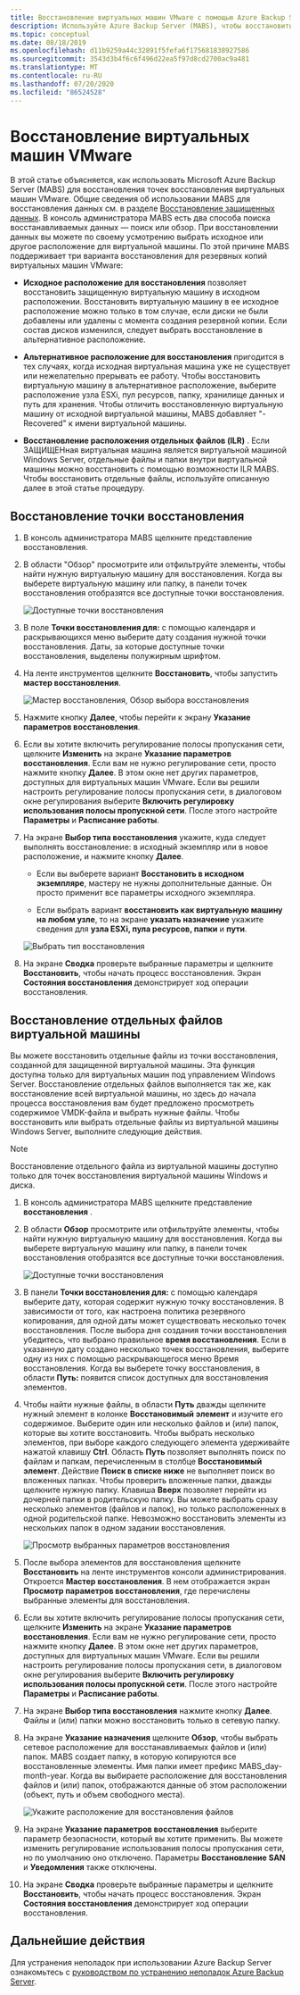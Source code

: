 ```yaml
---
title: Восстановление виртуальных машин VMware с помощью Azure Backup Server
description: Используйте Azure Backup Server (MABS), чтобы восстановить виртуальные машины VMware, работающие на сервере VMware vCenter/ESXi.
ms.topic: conceptual
ms.date: 08/18/2019
ms.openlocfilehash: d11b9259a44c32891f5fefa6f175681838927586
ms.sourcegitcommit: 3543d3b4f6c6f496d22ea5f97d8cd2700ac9a481
ms.translationtype: MT
ms.contentlocale: ru-RU
ms.lasthandoff: 07/20/2020
ms.locfileid: "86524528"
---
```

# <a name="restore-vmware-virtual-machines"></a>Восстановление виртуальных машин VMware

В этой статье объясняется, как использовать Microsoft Azure Backup Server (MABS) для восстановления точек восстановления виртуальных машин VMware. Общие сведения об использовании MABS для восстановления данных см. в разделе [Восстановление защищенных данных](./backup-azure-alternate-dpm-server.md). В консоль администратора MABS есть два способа поиска восстанавливаемых данных — поиск или обзор. При восстановлении данных вы можете по своему усмотрению выбрать исходное или другое расположение для виртуальной машины. По этой причине MABS поддерживает три варианта восстановления для резервных копий виртуальных машин VMware:

* **Исходное расположение для восстановления** позволяет восстановить защищенную виртуальную машину в исходном расположении. Восстановить виртуальную машину в ее исходное расположение можно только в том случае, если диски не были добавлены или удалены с момента создания резервной копии. Если состав дисков изменился, следует выбрать восстановление в альтернативное расположение.

* **Альтернативное расположение для восстановления** пригодится в тех случаях, когда исходная виртуальная машина уже не существует или нежелательно прерывать ее работу. Чтобы восстановить виртуальную машину в альтернативное расположение, выберите расположение узла ESXi, пул ресурсов, папку, хранилище данных и путь для хранения. Чтобы отличить восстановленную виртуальную машину от исходной виртуальной машины, MABS добавляет "-Recovered" к имени виртуальной машины.

* **Восстановление расположения отдельных файлов (ILR)** . Если ЗАЩИЩЕНная виртуальная машина является виртуальной машиной Windows Server, отдельные файлы и папки внутри виртуальной машины можно восстановить с помощью возможности ILR MABS. Чтобы восстановить отдельные файлы, используйте описанную далее в этой статье процедуру.

## <a name="restore-a-recovery-point"></a>Восстановление точки восстановления

1. В консоль администратора MABS щелкните представление восстановления.

2. В области "Обзор" просмотрите или отфильтруйте элементы, чтобы найти нужную виртуальную машину для восстановления. Когда вы выберете виртуальную машину или папку, в панели точек восстановления отобразятся все доступные точки восстановления.

    ![Доступные точки восстановления](./media/restore-azure-backup-server-vmware/recovery-points.png)

3. В поле **Точки восстановления для:** с помощью календаря и раскрывающихся меню выберите дату создания нужной точки восстановления. Даты, за которые доступные точки восстановления, выделены полужирным шрифтом.

4. На ленте инструментов щелкните **Восстановить**, чтобы запустить **мастер восстановления**.

    ![Мастер восстановления, Обзор выбора восстановления](./media/restore-azure-backup-server-vmware/recovery-wizard.png)

5. Нажмите кнопку **Далее**, чтобы перейти к экрану **Указание параметров восстановления**.

6. Если вы хотите включить регулирование полосы пропускания сети, щелкните **Изменить** на экране **Указание параметров восстановления**. Если вам не нужно регулирование сети, просто нажмите кнопку **Далее**. В этом окне нет других параметров, доступных для виртуальных машин VMware. Если вы решили настроить регулирование полосы пропускания сети, в диалоговом окне регулирования выберите **Включить регулировку использования полосы пропускной сети**. После этого настройте **Параметры** и **Расписание работы**.

7. На экране **Выбор типа восстановления** укажите, куда следует выполнять восстановление: в исходный экземпляр или в новое расположение, и нажмите кнопку **Далее**.

     * Если вы выберете вариант **Восстановить в исходном экземпляре**, мастеру не нужны дополнительные данные. Он просто применит все параметры исходного экземпляра.

     * Если выбрать вариант **восстановить как виртуальную машину на любом узле**, то на экране **указать назначение** укажите сведения для **узла ESXi, пула ресурсов, папки** и **пути**.

      ![Выбрать тип восстановления](./media/restore-azure-backup-server-vmware/recovery-type.png)

8. На экране **Сводка** проверьте выбранные параметры и щелкните **Восстановить**, чтобы начать процесс восстановления. Экран **Состояния восстановления** демонстрирует ход операции восстановления.

## <a name="restore-an-individual-file-from-a-vm"></a>Восстановление отдельных файлов виртуальной машины

Вы можете восстановить отдельные файлы из точки восстановления, созданной для защищенной виртуальной машины. Эта функция доступна только для виртуальных машин под управлением Windows Server. Восстановление отдельных файлов выполняется так же, как восстановление всей виртуальной машины, но здесь до начала процесса восстановления вам будет предложено просмотреть содержимое VMDK-файла и выбрать нужные файлы. Чтобы восстановить или выбрать отдельные файлы из виртуальной машины Windows Server, выполните следующие действия.

>[!NOTE]
>Восстановление отдельного файла из виртуальной машины доступно только для точек восстановления виртуальной машины Windows и диска.

1. В консоль администратора MABS щелкните представление **восстановления** .

2. В области **Обзор** просмотрите или отфильтруйте элементы, чтобы найти нужную виртуальную машину для восстановления. Когда вы выберете виртуальную машину или папку, в панели точек восстановления отобразятся все доступные точки восстановления.

    ![Доступные точки восстановления](./media/restore-azure-backup-server-vmware/vmware-rp-disk.png)

3. В панели **Точки восстановления для:** с помощью календаря выберите дату, которая содержит нужную точку восстановления. В зависимости от того, как настроена политика резервного копирования, для одной даты может существовать несколько точек восстановления. После выбора дня создания точки восстановления убедитесь, что выбрано правильное **время восстановления**. Если в указанную дату создано несколько точек восстановления, выберите одну из них с помощью раскрывающегося меню Время восстановления. Когда вы выберете точку восстановления, в области **Путь:** появится список доступных для восстановления элементов.

4. Чтобы найти нужные файлы, в области **Путь** дважды щелкните нужный элемент в колонке **Восстановимый элемент** и изучите его содержимое. Выберите один или несколько файлов и (или) папок, которые вы хотите восстановить. Чтобы выбрать несколько элементов, при выборе каждого следующего элемента удерживайте нажатой клавишу **Ctrl**. Область **Путь** позволяет выполнять поиск по файлам и папкам, перечисленным в столбце **Восстановимый элемент**. Действие **Поиск в списке ниже** не выполняет поиск во вложенных папках. Чтобы проверить вложенные папки, дважды щелкните нужную папку. Клавиша **Вверх** позволяет перейти из дочерней папки в родительскую папку. Вы можете выбрать сразу несколько элементов (файлов и папок), но только расположенных в одной родительской папке. Невозможно восстановить элементы из нескольких папок в одном задании восстановления.

    ![Просмотр выбранных параметров восстановления](./media/restore-azure-backup-server-vmware/vmware-rp-disk-ilr-2.png)

5. После выбора элементов для восстановления щелкните **Восстановить** на ленте инструментов консоли администрирования. Откроется **Мастер восстановления**. В нем отображается экран **Просмотр параметров восстановления**, где перечислены выбранные элементы для восстановления.

6. Если вы хотите включить регулирование полосы пропускания сети, щелкните **Изменить** на экране **Указание параметров восстановления**. Если вам не нужно регулирование сети, просто нажмите кнопку **Далее**. В этом окне нет других параметров, доступных для виртуальных машин VMware. Если вы решили настроить регулирование полосы пропускания сети, в диалоговом окне регулирования выберите **Включить регулировку использования полосы пропускной сети**. После этого настройте **Параметры** и **Расписание работы**.
7. На экране **Выбор типа восстановления** нажмите кнопку **Далее**. Файлы и (или) папки можно восстановить только в сетевую папку.
8. На экране **Указание назначения** щелкните **Обзор**, чтобы выбрать сетевое расположение для восстанавливаемых файлов и (или) папок. MABS создает папку, в которую копируются все восстановленные элементы. Имя папки имеет префикс MABS_day-month-year. Когда вы выбираете расположение для восстановления файлов и (или) папок, отображаются данные об этом расположении (объект, путь и объем свободного места).

    ![Укажите расположение для восстановления файлов](./media/restore-azure-backup-server-vmware/specify-destination.png)

9. На экране **Указание параметров восстановления** выберите параметр безопасности, который вы хотите применить. Вы можете изменить регулирование использования полосы пропускания сети, но по умолчанию оно отключено. Параметры **Восстановление SAN** и **Уведомления** также отключены.
10. На экране **Сводка** проверьте выбранные параметры и щелкните **Восстановить**, чтобы начать процесс восстановления. Экран **Состояния восстановления** демонстрирует ход операции восстановления.

## <a name="next-steps"></a>Дальнейшие действия

Для устранения неполадок при использовании Azure Backup Server ознакомьтесь с [руководством по устранению неполадок Azure Backup Server](./backup-azure-mabs-troubleshoot.md).
